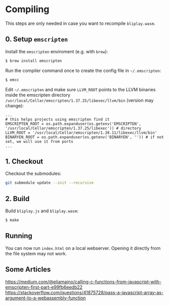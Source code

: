 # Compiling

This steps are only needed in case you want to recompile `bliplay.wasm`.

## 0. Setup `emscripten`

Install the `emscripten` enviroment (e.g. with `brew`):

```sh
$ brew install emscripten
```

Run the compiler command once to create the config file in `~/.emscripten`:

```sh
$ emcc
```

Edit `~/.emscripten` and make sure `LLVM_ROOT` points to the LLVM binaries inside the emscripten directory `/usr/local/Cellar/emscripten/1.37.25/libexec/llvm/bin` (version may change):

```
...
# this helps projects using emscripten find it
EMSCRIPTEN_ROOT = os.path.expanduser(os.getenv('EMSCRIPTEN', '/usr/local/Cellar/emscripten/1.37.25/libexec')) # directory
LLVM_ROOT = '/usr/local/Cellar/emscripten/1.38.11/libexec/llvm/bin'
BINARYEN_ROOT = os.path.expanduser(os.getenv('BINARYEN', '')) # if not set, we will use it from ports
...
```

## 1. Checkout

Checkout the submodules:

```sh
git submodule update --init --recursive
```


## 2. Build

Build `bliplay.js` and `bliplay.wasm`:

```sh
$ make
```

## Running

You can now run `index.html` on a local webserver. Opening it directly from the file system may not work.

## Some Articles

<https://medium.com/@eliamaino/calling-c-functions-from-javascript-with-emscripten-first-part-e99fb6eedb22>
<https://stackoverflow.com/questions/41875728/pass-a-javascript-array-as-argument-to-a-webassembly-function>
